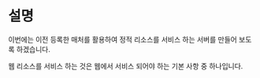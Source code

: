# 설명

이번에는 이전 등록한 매처를 활용하여 정적 리소스를 서비스 하는 서버를 만들어 보도록 하겠습니다.

웹 리소스를 서비스 하는 것은 웹에서 서비스 되어야 하는 기본 사항 중 하나입니다.